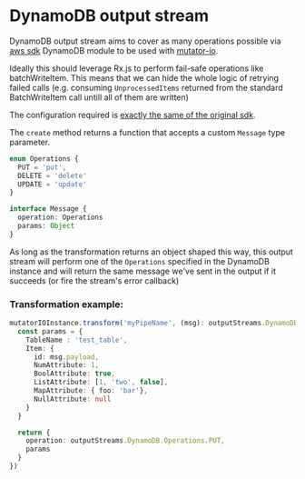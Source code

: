 # DynamoDB output stream
DynamoDB output stream aims to cover as many operations possible via [aws sdk](https://github.com/aws/aws-sdk-js) DynamoDB module to be used with [mutator-io](https://github.com/AnalyticsFire/mutator-io).

Ideally this should leverage Rx.js to perform fail-safe operations like batchWriteItem. This means that we can hide the whole logic of retrying failed calls (e.g. consuming `UnprocessedItems` returned from the standard BatchWriteItem call untill all of them are written)

The configuration required is [exactly the same of the original sdk](https://github.com/aws/aws-sdk-js/blob/master/lib/dynamodb/document_client.d.ts).

The `create` method returns a function that accepts a custom `Message` type parameter.

```typescript
enum Operations {
  PUT = 'put',
  DELETE = 'delete'
  UPDATE = 'update'
}

interface Message {
  operation: Operations
  params: Object
}
```

As long as the transformation returns an object shaped this way, this output stream will perform one of the `Operations` specified in the DynamoDB instance and will return the same message we've sent in the output if it succeeds (or fire the stream's error callback)

### Transformation example:
```typescript
mutatorIOInstance.transform('myPipeName', (msg): outputStreams.DynamoDB.Message => {
  const params = {
    TableName : 'test_table',
    Item: {
      id: msg.payload,
      NumAttribute: 1,
      BoolAttribute: true,
      ListAttribute: [1, 'two', false],
      MapAttribute: { foo: 'bar'},
      NullAttribute: null
    }
  }

  return {
    operation: outputStreams.DynamoDB.Operations.PUT,
    params
  }
})
```
